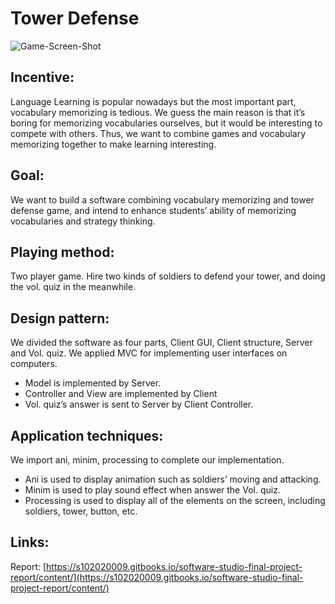 # Tower Defense
![Game-Screen-Shot](https://s102020009.gitbooks.io/software-studio-final-project-report/content/img/12.png)
## Incentive:
Language Learning is popular nowadays but the most important part, vocabulary memorizing is tedious. 
We guess the main reason is that it’s boring for memorizing vocabularies ourselves, but it would be interesting to compete with others. Thus, we want to combine games and vocabulary memorizing together to make learning interesting.

## Goal:
We want to build a software combining vocabulary memorizing and tower defense game, and intend to enhance students’ ability of
memorizing vocabularies and strategy thinking.

## Playing method:
Two player game. Hire two kinds of soldiers to defend your tower, and doing the vol. quiz in the meanwhile.

## Design pattern:
We divided the software as four parts, Client GUI, Client structure, Server and Vol. quiz. 
We applied MVC for implementing user interfaces on computers.
* Model is implemented by Server.
* Controller and View are implemented by Client
* Vol. quiz’s answer is sent to Server by Client Controller.

## Application techniques:
We import ani, minim, processing to complete our implementation.
* Ani is used to display animation such as soldiers’ moving and attacking.
* Minim is used to play sound effect when answer the Vol. quiz.
* Processing is used to display all of the elements on the screen, including soldiers, tower, button, etc.   

## Links:
Report:
[https://s102020009.gitbooks.io/software-studio-final-project-report/content/](https://s102020009.gitbooks.io/software-studio-final-project-report/content/)
